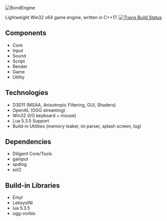 ![BondEngine](https://github.com/bondarenko-me/BondEngine/blob/master/logo.png)

Lightweight Win32 x64 game engine, written in C++17.
[![Travis Build Status](https://travis-ci.org/bondarenko-me/logo.png?branch=master)](https://travis-ci.org/bondarenko-me/BondEngine)

Components
---------
- Core
- Input
- Sound
- Script
- Render
- Game
- Utility

Technologies
------------
- D3D11 (MSAA, Anisotropic Filtering, GUI, Shaders)
- OpenAL (OGG streaming)
- Win32 (I/O keyboard + mouse)
- Lua 5.3.5 Support
- Build-in Utilities (memory leaker, ini parser, splash screen, log)

Dependencies
------------
- Diligent Core/Tools
- gainput
- spdlog
- sol2

Build-in Libraries
-------------
- Emyl
- LeksysINI
- lua 5.3.5
- ogg-vorbis
